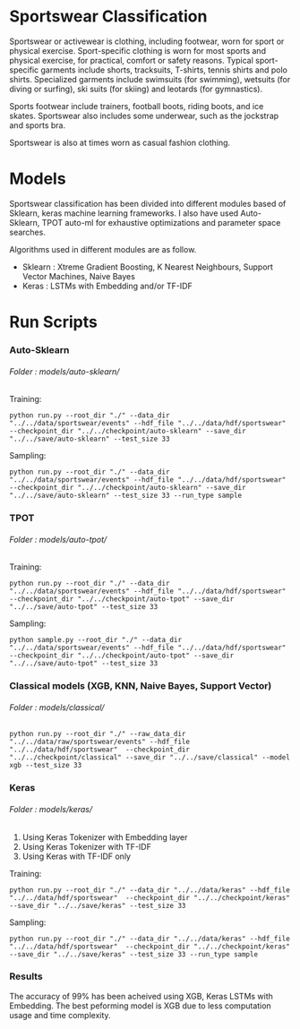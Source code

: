 # Sportswear Classification

Sportswear or activewear is clothing, including footwear, worn for sport or physical exercise. Sport-specific clothing is worn for most sports and physical exercise, for practical, comfort or safety reasons.
Typical sport-specific garments include shorts, tracksuits, T-shirts, tennis shirts and polo shirts.
Specialized garments include swimsuits (for swimming), wetsuits (for diving or surfing), ski suits (for skiing) and leotards (for gymnastics).

Sports footwear include trainers, football boots, riding boots, and ice skates. Sportswear also includes some underwear, such as the jockstrap and sports bra.

Sportswear is also at times worn as casual fashion clothing.

# Models

Sportswear classification has been divided into different modules based of Sklearn, keras machine learning frameworks. I also have used Auto-Sklearn, TPOT auto-ml for exhaustive optimizations and parameter space searches.

Algorithms used in different modules are as follow.

* Sklearn : Xtreme Gradient Boosting, K Nearest Neighbours, Support Vector Machines, Naive Bayes
* Keras : LSTMs with Embedding and/or TF-IDF 

# Run Scripts


### Auto-Sklearn

###### Folder : models/auto-sklearn/

Training:

`python run.py --root_dir "./" --data_dir "../../data/sportswear/events" --hdf_file "../../data/hdf/sportswear" 
--checkpoint_dir "../../checkpoint/auto-sklearn" --save_dir "../../save/auto-sklearn" --test_size 33`

Sampling:

`python run.py --root_dir "./" --data_dir "../../data/sportswear/events" --hdf_file "../../data/hdf/sportswear" 
--checkpoint_dir "../../checkpoint/auto-sklearn" --save_dir "../../save/auto-sklearn" --test_size 33 --run_type sample`

### TPOT

###### Folder : models/auto-tpot/

Training:

`python run.py --root_dir "./" --data_dir "../../data/sportswear/events" --hdf_file "../../data/hdf/sportswear" 
--checkpoint_dir "../../checkpoint/auto-tpot" --save_dir "../../save/auto-tpot" --test_size 33`

Sampling:

`python sample.py --root_dir "./" --data_dir "../../data/sportswear/events" --hdf_file "../../data/hdf/sportswear" 
--checkpoint_dir "../../checkpoint/auto-tpot" --save_dir "../../save/auto-tpot" --test_size 33`

### Classical models (XGB, KNN, Naive Bayes, Support Vector)

###### Folder : models/classical/

`python run.py --root_dir "./" --raw_data_dir "../../data/raw/sportswear/events" --hdf_file "../../data/hdf/sportswear" 
--checkpoint_dir "../../checkpoint/classical" --save_dir "../../save/classical" --model xgb --test_size 33`


### Keras

###### Folder : models/keras/

1. Using Keras Tokenizer with Embedding layer
2. Using Keras Tokenizer with TF-IDF 
3. Using Keras with TF-IDF only

Training:

`python run.py --root_dir "./" --data_dir "../../data/keras" --hdf_file "../../data/hdf/sportswear" 
--checkpoint_dir "../../checkpoint/keras" --save_dir "../../save/keras" --test_size 33 `

Sampling:

`python run.py --root_dir "./" --data_dir "../../data/keras" --hdf_file "../../data/hdf/sportswear" 
--checkpoint_dir "../../checkpoint/keras" --save_dir "../../save/keras" --test_size 33 --run_type sample`

### Results

The accuracy of 99% has been acheived using XGB, Keras LSTMs with Embedding. The best peforming model is XGB due to less computation usage and time complexity.

